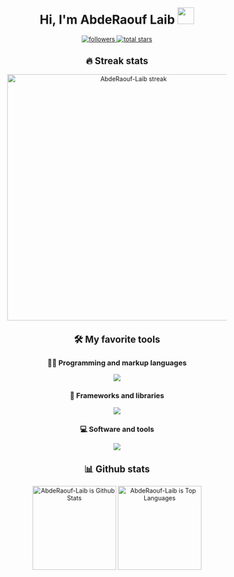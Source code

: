 <!-- Welcome Message -->

<div align="center">
  <h1>
    Hi, I'm AbdeRaouf Laib
    <img src="https://media.giphy.com/media/hvRJCLFzcasrR4ia7z/giphy.gif" width="38">
  </h1>

  <!-- Social Badges -->
  <p>
    <a href="https://github.com/AbdeRaouf-Laib?tab=followers">
      <img alt="followers" title="Follow me on Github" src="https://custom-icon-badges.herokuapp.com/github/followers/AbdeRaouf-Laib?color=236ad3&labelColor=1155ba&style=for-the-badge&logo=person-add&label=Follow&logoColor=white"/>
    </a>
    <a href="https://github.com/AbdeRaouf-Laib?tab=repositories&sort=stargazers">
      <img alt="total stars" title="Total stars on GitHub" src="https://custom-icon-badges.herokuapp.com/github/stars/AbdeRaouf-Laib?color=55960c&style=for-the-badge&labelColor=488207&logo=star"/>
    </a>
  </p>

## 🔥 Streak stats

  <!-- GitHub Readme Streak Stats -->
  <p>
    <img width="564" title="My streak stats" alt="AbdeRaouf-Laib streak" src="http://github-readme-streak-stats.herokuapp.com?user=AbdeRaouf-Laib&theme=midnight-purple&hide_border=true"/>
  </p>

## 🛠️ My favorite tools

### 👨‍💻 Programming and markup languages

  <p>
      <img src="https://skillicons.dev/icons?i=c,css,html,js,py&theme=dark&perline=6">
  </p>

### 🧰 Frameworks and libraries

  <p>
      <img src="https://skillicons.dev/icons?i=django&theme=dark&perline=6">
  </p>

### 💻 Software and tools

  <p>
      <img src="https://skillicons.dev/icons?i=linux,github,stackoverflow&theme=dark&perline=6">
  </p>

## 📊 Github stats


  <img alt=" AbdeRaouf-Laib is Github Stats" src="https://denvercoder1-github-readme-stats.vercel.app/api/?username=AbdeRaouf-Laib&show_icons=true&count_private=true&theme=midnight-purple&hide_border=true&bg_color=000000&title_color=4b0088&icon_color=4b0088" height="192px"/>
  <img alt="AbdeRaouf-Laib is Top Languages" src="https://github-readme-stats.vercel.app/api/top-langs/?username=AbdeRaouf-Laib&langs_count=8&layout=compact&theme=midnight-purple&hide_border=true&bg_color=000000&title_color=4b0088&icon_color=4b0088&hide=Jupyter%20Notebook" height="192px"/>

</div>
